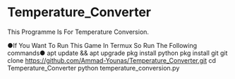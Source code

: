 # Temperature_Converter
This Programme Is For Temperature Conversion.






●If You Want To Run This Game In Termux So Run The Following commands●
                                 apt update && apt upgrade
                                     pkg install python
                                     pkg install git
                  git clone https://github.com/Ammad-Younas/Temperature_Converter.git
                                   cd  Temperature_Converter
                                   python temperature_conversion.py 
